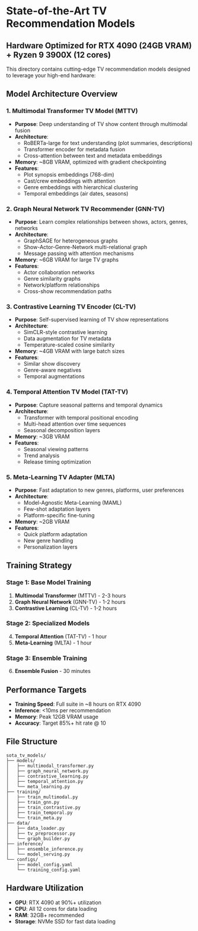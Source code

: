 # State-of-the-Art TV Recommendation Models

## Hardware Optimized for RTX 4090 (24GB VRAM) + Ryzen 9 3900X (12 cores)

This directory contains cutting-edge TV recommendation models designed to leverage your high-end hardware:

## Model Architecture Overview

### 1. Multimodal Transformer TV Model (MTTV)
- **Purpose**: Deep understanding of TV show content through multimodal fusion
- **Architecture**: 
  - RoBERTa-large for text understanding (plot summaries, descriptions)
  - Transformer encoder for metadata fusion
  - Cross-attention between text and metadata embeddings
- **Memory**: ~8GB VRAM, optimized with gradient checkpointing
- **Features**: 
  - Plot synopsis embeddings (768-dim)
  - Cast/crew embeddings with attention
  - Genre embeddings with hierarchical clustering
  - Temporal embeddings (air dates, seasons)

### 2. Graph Neural Network TV Recommender (GNN-TV)
- **Purpose**: Learn complex relationships between shows, actors, genres, networks
- **Architecture**:
  - GraphSAGE for heterogeneous graphs
  - Show-Actor-Genre-Network multi-relational graph
  - Message passing with attention mechanisms
- **Memory**: ~6GB VRAM for large TV graphs
- **Features**:
  - Actor collaboration networks
  - Genre similarity graphs
  - Network/platform relationships
  - Cross-show recommendation paths

### 3. Contrastive Learning TV Encoder (CL-TV)
- **Purpose**: Self-supervised learning of TV show representations
- **Architecture**:
  - SimCLR-style contrastive learning
  - Data augmentation for TV metadata
  - Temperature-scaled cosine similarity
- **Memory**: ~4GB VRAM with large batch sizes
- **Features**:
  - Similar show discovery
  - Genre-aware negatives
  - Temporal augmentations

### 4. Temporal Attention TV Model (TAT-TV)
- **Purpose**: Capture seasonal patterns and temporal dynamics
- **Architecture**:
  - Transformer with temporal positional encoding
  - Multi-head attention over time sequences
  - Seasonal decomposition layers
- **Memory**: ~3GB VRAM
- **Features**:
  - Seasonal viewing patterns
  - Trend analysis
  - Release timing optimization

### 5. Meta-Learning TV Adapter (MLTA)
- **Purpose**: Fast adaptation to new genres, platforms, user preferences
- **Architecture**:
  - Model-Agnostic Meta-Learning (MAML)
  - Few-shot adaptation layers
  - Platform-specific fine-tuning
- **Memory**: ~2GB VRAM
- **Features**:
  - Quick platform adaptation
  - New genre handling
  - Personalization layers

## Training Strategy

### Stage 1: Base Model Training
1. **Multimodal Transformer** (MTTV) - 2-3 hours
2. **Graph Neural Network** (GNN-TV) - 1-2 hours  
3. **Contrastive Learning** (CL-TV) - 1-2 hours

### Stage 2: Specialized Models
4. **Temporal Attention** (TAT-TV) - 1 hour
5. **Meta-Learning** (MLTA) - 1 hour

### Stage 3: Ensemble Training
6. **Ensemble Fusion** - 30 minutes

## Performance Targets
- **Training Speed**: Full suite in ~8 hours on RTX 4090
- **Inference**: <10ms per recommendation
- **Memory**: Peak 12GB VRAM usage
- **Accuracy**: Target 85%+ hit rate @ 10

## File Structure
```
sota_tv_models/
├── models/
│   ├── multimodal_transformer.py
│   ├── graph_neural_network.py
│   ├── contrastive_learning.py
│   ├── temporal_attention.py
│   └── meta_learning.py
├── training/
│   ├── train_multimodal.py
│   ├── train_gnn.py
│   ├── train_contrastive.py
│   ├── train_temporal.py
│   └── train_meta.py
├── data/
│   ├── data_loader.py
│   ├── tv_preprocessor.py
│   └── graph_builder.py
├── inference/
│   ├── ensemble_inference.py
│   └── model_serving.py
└── configs/
    ├── model_config.yaml
    └── training_config.yaml
```

## Hardware Utilization
- **GPU**: RTX 4090 at 90%+ utilization
- **CPU**: All 12 cores for data loading
- **RAM**: 32GB+ recommended
- **Storage**: NVMe SSD for fast data loading